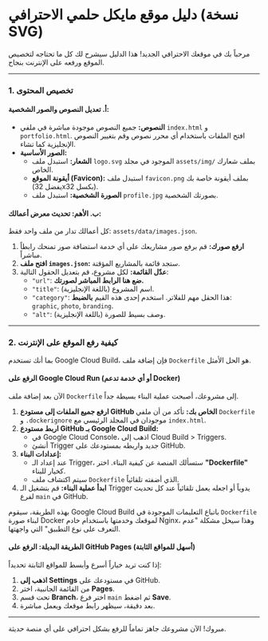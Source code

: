 # دليل موقع مايكل حلمي الاحترافي (نسخة SVG)

مرحباً بك في موقعك الاحترافي الجديد! هذا الدليل سيشرح لك كل ما تحتاجه لتخصيص الموقع ورفعه على الإنترنت بنجاح.

---

### 1. تخصيص المحتوى

#### أ. تعديل النصوص والصور الشخصية:
-   **النصوص:** جميع النصوص موجودة مباشرة في ملفي `index.html` و `portfolio.html`. افتح الملفات باستخدام أي محرر نصوص وقم بتغيير النصوص الإنجليزية كما تشاء.
-   **الصور الأساسية:**
    -   **الشعار:** استبدل ملف `logo.svg` الموجود في مجلد `assets/img/` بملف شعارك الخاص.
    -   **أيقونة الموقع (Favicon):** استبدل ملف `favicon.png` بملف أيقونة خاصة بك (يفضل 32x32 بكسل).
    -   **الصورة الشخصية:** استبدل ملف `profile.jpg` بصورتك الشخصية.

#### ب. **الأهم: تحديث معرض أعمالك:**
كل أعمالك تدار من ملف واحد فقط: `assets/data/images.json`.

1.  **ارفع صورك:** قم برفع صور مشاريعك على أي خدمة استضافة صور تمنحك رابطاً مباشراً.
2.  **افتح ملف `images.json`:** ستجد قائمة بالمشاريع المؤقتة.
3.  **عدّل القائمة:** لكل مشروع، قم بتعديل الحقول التالية:
    *   `"url"`: **ضع هنا الرابط المباشر لصورتك.**
    *   `"title"`: اسم المشروع (باللغة الإنجليزية).
    *   `"category"`: هذا الحقل مهم للفلاتر. استخدم إحدى هذه القيم **بالضبط**: `graphic`, `photo`, `branding`.
    *   `"alt"`: وصف بسيط للصورة (باللغة الإنجليزية).

---

### 2. كيفية رفع الموقع على الإنترنت

بما أنك تستخدم Google Cloud Build، فإن إضافة ملف `Dockerfile` هو الحل الأمثل.

#### الرفع على Google Cloud Run (أو أي خدمة تدعم Docker)

الآن بعد إضافة ملف `Dockerfile` إلى مشروعك، أصبحت عملية البناء بسيطة جداً.

1.  **ارفع جميع الملفات إلى مستودع GitHub الخاص بك:** تأكد من أن ملفي `Dockerfile` و `.dockerignore` موجودان في المجلد الرئيسي مع `index.html`.
2.  **اربط مستودع GitHub بـ Google Cloud Build:**
    *   في Google Cloud Console، اذهب إلى Cloud Build > Triggers.
    *   أنشئ Trigger جديد واربطه بمستودعك على GitHub.
3.  **إعدادات البناء:**
    *   عند إعداد الـ Trigger، ستسألك المنصة عن كيفية البناء. اختر **"Dockerfile"** كخيار للبناء.
    *   سيتم اكتشاف ملف `Dockerfile` الذي أضفته تلقائياً.
4.  **ابدأ عملية البناء:** قم بتشغيل الـ Trigger يدوياً أو اجعله يعمل تلقائياً عند كل تحديث لفرع `main` في GitHub.

بهذه الطريقة، سيقوم Google Cloud Build باتباع التعليمات الموجودة في `Dockerfile` لبناء صورة Docker لموقعك وخدمتها باستخدام خادم Nginx، وهذا سيحل مشكلة "عدم التعرف على نوع التطبيق" التي واجهتها.

#### الطريقة البديلة: الرفع على GitHub Pages (أسهل للمواقع الثابتة)

إذا كنت تريد خياراً أسرع وأبسط للمواقع الثابتة تحديداً:

1.  **اذهب إلى Settings** في مستودعك على GitHub.
2.  من القائمة الجانبية، اختر **Pages**.
3.  تحت قسم **Branch**، اختر فرع `main` ثم اضغط **Save**.
4.  بعد دقيقة، سيظهر رابط موقعك ويعمل مباشرة.

---

مبروك! الآن مشروعك جاهز تماماً للرفع بشكل احترافي على أي منصة حديثة.
